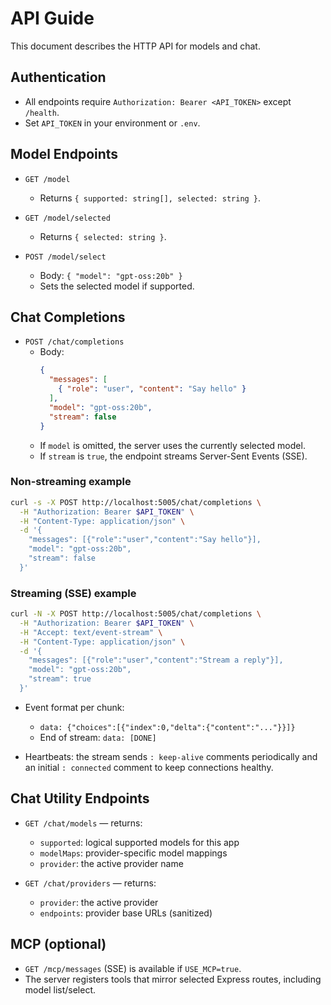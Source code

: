 # API Guide

This document describes the HTTP API for models and chat.

## Authentication

- All endpoints require `Authorization: Bearer <API_TOKEN>` except `/health`.
- Set `API_TOKEN` in your environment or `.env`.

## Model Endpoints

- `GET /model`
  - Returns `{ supported: string[], selected: string }`.

- `GET /model/selected`
  - Returns `{ selected: string }`.

- `POST /model/select`
  - Body: `{ "model": "gpt-oss:20b" }`
  - Sets the selected model if supported.

## Chat Completions

- `POST /chat/completions`
  - Body:
    ```json
    {
      "messages": [
        { "role": "user", "content": "Say hello" }
      ],
      "model": "gpt-oss:20b",
      "stream": false
    }
    ```
  - If `model` is omitted, the server uses the currently selected model.
  - If `stream` is `true`, the endpoint streams Server-Sent Events (SSE).

### Non-streaming example

```bash
curl -s -X POST http://localhost:5005/chat/completions \
  -H "Authorization: Bearer $API_TOKEN" \
  -H "Content-Type: application/json" \
  -d '{
    "messages": [{"role":"user","content":"Say hello"}],
    "model": "gpt-oss:20b",
    "stream": false
  }'
```

### Streaming (SSE) example

```bash
curl -N -X POST http://localhost:5005/chat/completions \
  -H "Authorization: Bearer $API_TOKEN" \
  -H "Accept: text/event-stream" \
  -H "Content-Type: application/json" \
  -d '{
    "messages": [{"role":"user","content":"Stream a reply"}],
    "model": "gpt-oss:20b",
    "stream": true
  }'
```

- Event format per chunk:
  - `data: {"choices":[{"index":0,"delta":{"content":"..."}}]}`
  - End of stream: `data: [DONE]`

- Heartbeats: the stream sends `: keep-alive` comments periodically and an initial `: connected` comment to keep connections healthy.

## Chat Utility Endpoints

- `GET /chat/models` — returns:
  - `supported`: logical supported models for this app
  - `modelMaps`: provider-specific model mappings
  - `provider`: the active provider name

- `GET /chat/providers` — returns:
  - `provider`: the active provider
  - `endpoints`: provider base URLs (sanitized)

## MCP (optional)

- `GET /mcp/messages` (SSE) is available if `USE_MCP=true`.
- The server registers tools that mirror selected Express routes, including model list/select.
